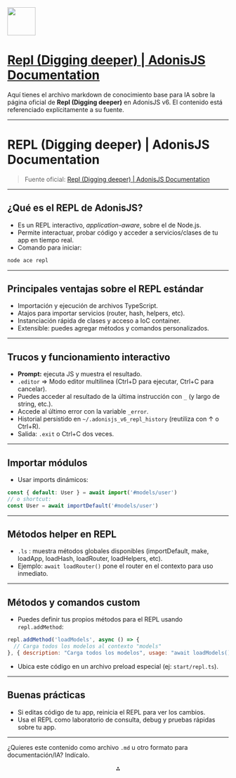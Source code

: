 <img src="https://r2cdn.perplexity.ai/pplx-full-logo-primary-dark%402x.png" style="height:64px;margin-right:32px"/>

# [Repl (Digging deeper) | AdonisJS Documentation](https://docs.adonisjs.com/guides/digging-deeper/repl)

Aquí tienes el archivo markdown de conocimiento base para IA sobre la página oficial de **Repl (Digging deeper)** en AdonisJS v6. El contenido está referenciado explícitamente a su fuente.

***

# REPL (Digging deeper) | AdonisJS Documentation

> Fuente oficial: [Repl (Digging deeper) | AdonisJS Documentation](https://docs.adonisjs.com/guides/digging-deeper/repl)

***

## ¿Qué es el REPL de AdonisJS?

- Es un REPL interactivo, *application-aware*, sobre el de Node.js.
- Permite interactuar, probar código y acceder a servicios/clases de tu app en tiempo real.
- Comando para iniciar:

```bash
node ace repl
```


***

## Principales ventajas sobre el REPL estándar

- Importación y ejecución de archivos TypeScript.
- Atajos para importar servicios (router, hash, helpers, etc).
- Instanciación rápida de clases y acceso a IoC container.
- Extensible: puedes agregar métodos y comandos personalizados.

***

## Trucos y funcionamiento interactivo

- **Prompt:** ejecuta JS y muestra el resultado.
- `.editor` ⇒ Modo editor multilinea (Ctrl+D para ejecutar, Ctrl+C para cancelar).
- Puedes acceder al resultado de la última instrucción con `_` (y largo de string, etc.).
- Accede al último error con la variable `_error`.
- Historial persistido en `~/.adonisjs_v6_repl_history` (reutiliza con ↑ o Ctrl+R).
- Salida: `.exit` o Ctrl+C dos veces.

***

## Importar módulos

- Usar imports dinámicos:

```js
const { default: User } = await import('#models/user')
// o shortcut:
const User = await importDefault('#models/user')
```


***

## Métodos helper en REPL

- `.ls` : muestra métodos globales disponibles (importDefault, make, loadApp, loadHash, loadRouter, loadHelpers, etc).
- Ejemplo: `await loadRouter()` pone el router en el contexto para uso inmediato.

***

## Métodos y comandos custom

- Puedes definir tus propios métodos para el REPL usando `repl.addMethod`:

```js
repl.addMethod('loadModels', async () => {
  // Carga todos los modelos al contexto "models"
}, { description: "Carga todos los modelos", usage: "await loadModels()" })
```

- Ubica este código en un archivo preload especial (ej: `start/repl.ts`).

***

## Buenas prácticas

- Si editas código de tu app, reinicia el REPL para ver los cambios.
- Usa el REPL como laboratorio de consulta, debug y pruebas rápidas sobre tu app.

***

¿Quieres este contenido como archivo `.md` u otro formato para documentación/IA? Indícalo.

<div style="text-align: center">⁂</div>

[^1]: https://docs.adonisjs.com/guides/digging-deeper/repl


